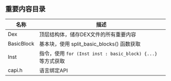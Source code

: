 ## 重要内容目录

   名称    |    描述
---------- | ----------
Dex        | 顶层结构体，储存DEX文件的所有重要内容
BasicBlock | 基本块，使用 split_basic_blocks() 函数获取
Inst       | 指令，使用 `for (Inst inst : basic_block) {...}` 等方式获取
capi.h     | 语言绑定API